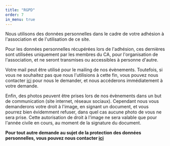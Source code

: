 ```yaml
---
title: "RGPD"
order: 7
in_menu: true
---
```

Nous utilisons des données personnelles dans le cadre de votre adhésion à l'association et de l'utilisation de ce site.


Pour les données personnelles récupérées lors de l'adhésion, ces dernières sont utilisées uniquement par les membres du CA, pour l'organisation de l'association, et ne seront transmises ou accessibles à personne d'autre.


Votre mail peut être utilisé pour le mailing de nos évènements. Toutefois, si vous ne souhaitez pas que nous l'utilisions à cette fin, vous pouvez nous contacter [ici](https://felides-jdr.fr/contact.html) pour nous le demander, et nous accéderons immédiatement à votre demande.


Enfin, des photos peuvent être prises lors de nos évènements dans un but de communication (site internet, réseaux sociaux). Cependant nous vous demanderons votre droit à l'image, en signant un document, et vous pourrez bien évidemment refuser, dans quel cas aucune photo de vous ne sera prise. Cette autorisation de droit à l'image ne sera valable que pour l'année civile en cours, au moment de la signature du document.

**Pour tout autre demande au sujet de la protection des données personnelles, vous pouvez nous contacter [ici](https://felides-jdr.fr/contact.html)** 